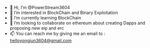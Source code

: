 - 👋 Hi, I’m @PowerStream3604
- 👀 I’m interested in BlockChain and Binary Exploitation
- 🌱 I’m currently learning BlockChain
- 💞️ I’m looking to collaborate on ethereum about creating Dapps and proposing new eip and erc
- 📫 You can reach me by giving me an email to : helloyongjun3604@gmail.com

<!---
PowerStream3604/PowerStream3604 is a ✨ special ✨ repository because its `README.md` (this file) appears on your GitHub profile.
You can click the Preview link to take a look at your changes.
--->
